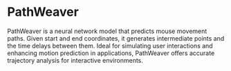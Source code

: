 # PathWeaver
PathWeaver is a neural network model that predicts mouse movement paths. Given start and end coordinates, it generates intermediate points and the time delays between them. Ideal for simulating user interactions and enhancing motion prediction in applications, PathWeaver offers accurate trajectory analysis for interactive environments.
